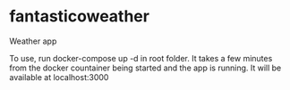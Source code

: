 # fantasticoweather
Weather app

To use, run docker-compose up -d in root folder. It takes a few minutes from the docker countainer being started and the app is running.
It will be available at localhost:3000
